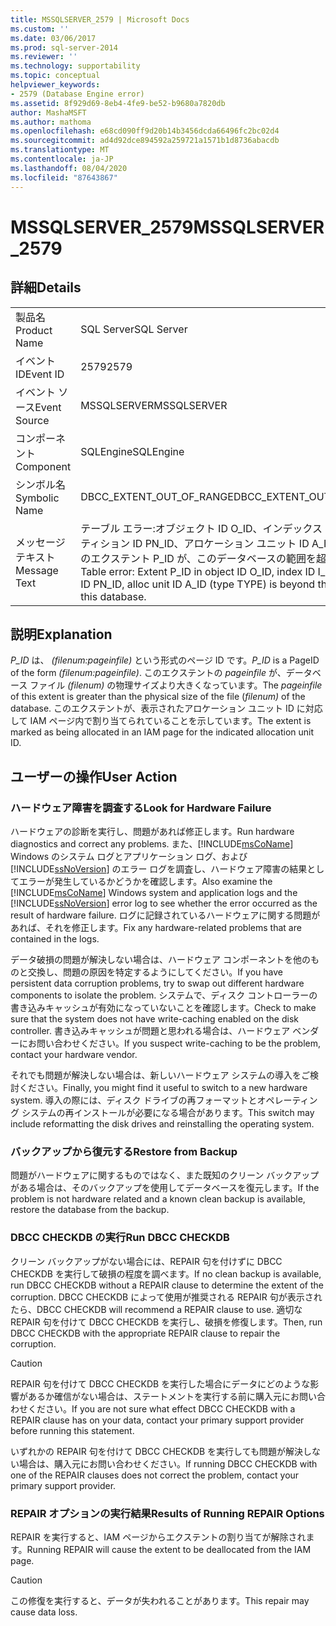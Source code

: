 ```yaml
---
title: MSSQLSERVER_2579 | Microsoft Docs
ms.custom: ''
ms.date: 03/06/2017
ms.prod: sql-server-2014
ms.reviewer: ''
ms.technology: supportability
ms.topic: conceptual
helpviewer_keywords:
- 2579 (Database Engine error)
ms.assetid: 8f929d69-8eb4-4fe9-be52-b9680a7820db
author: MashaMSFT
ms.author: mathoma
ms.openlocfilehash: e68cd090ff9d20b14b3456dcda66496fc2bc02d4
ms.sourcegitcommit: ad4d92dce894592a259721a1571b1d8736abacdb
ms.translationtype: MT
ms.contentlocale: ja-JP
ms.lasthandoff: 08/04/2020
ms.locfileid: "87643867"
---
```

# <a name="mssqlserver_2579"></a><span data-ttu-id="cf441-102">MSSQLSERVER_2579</span><span class="sxs-lookup"><span data-stu-id="cf441-102">MSSQLSERVER_2579</span></span>
    
## <a name="details"></a><span data-ttu-id="cf441-103">詳細</span><span class="sxs-lookup"><span data-stu-id="cf441-103">Details</span></span>  
  
|||  
|-|-|  
|<span data-ttu-id="cf441-104">製品名</span><span class="sxs-lookup"><span data-stu-id="cf441-104">Product Name</span></span>|<span data-ttu-id="cf441-105">SQL Server</span><span class="sxs-lookup"><span data-stu-id="cf441-105">SQL Server</span></span>|  
|<span data-ttu-id="cf441-106">イベント ID</span><span class="sxs-lookup"><span data-stu-id="cf441-106">Event ID</span></span>|<span data-ttu-id="cf441-107">2579</span><span class="sxs-lookup"><span data-stu-id="cf441-107">2579</span></span>|  
|<span data-ttu-id="cf441-108">イベント ソース</span><span class="sxs-lookup"><span data-stu-id="cf441-108">Event Source</span></span>|<span data-ttu-id="cf441-109">MSSQLSERVER</span><span class="sxs-lookup"><span data-stu-id="cf441-109">MSSQLSERVER</span></span>|  
|<span data-ttu-id="cf441-110">コンポーネント</span><span class="sxs-lookup"><span data-stu-id="cf441-110">Component</span></span>|<span data-ttu-id="cf441-111">SQLEngine</span><span class="sxs-lookup"><span data-stu-id="cf441-111">SQLEngine</span></span>|  
|<span data-ttu-id="cf441-112">シンボル名</span><span class="sxs-lookup"><span data-stu-id="cf441-112">Symbolic Name</span></span>|<span data-ttu-id="cf441-113">DBCC_EXTENT_OUT_OF_RANGE</span><span class="sxs-lookup"><span data-stu-id="cf441-113">DBCC_EXTENT_OUT_OF_RANGE</span></span>|  
|<span data-ttu-id="cf441-114">メッセージ テキスト</span><span class="sxs-lookup"><span data-stu-id="cf441-114">Message Text</span></span>|<span data-ttu-id="cf441-115">テーブル エラー:オブジェクト ID O_ID、インデックス ID I_ID、パーティション ID PN_ID、アロケーション ユニット ID A_ID (型 TYPE) のエクステント P_ID が、このデータベースの範囲を超えています。</span><span class="sxs-lookup"><span data-stu-id="cf441-115">Table error: Extent P_ID in object ID O_ID, index ID I_ID, partition ID PN_ID, alloc unit ID A_ID (type TYPE) is beyond the range of this database.</span></span>|  
  
## <a name="explanation"></a><span data-ttu-id="cf441-116">説明</span><span class="sxs-lookup"><span data-stu-id="cf441-116">Explanation</span></span>  
 <span data-ttu-id="cf441-117">*P_ID* は、 *(filenum:pageinfile)* という形式のページ ID です。</span><span class="sxs-lookup"><span data-stu-id="cf441-117">*P_ID* is a PageID of the form *(filenum:pageinfile)*.</span></span> <span data-ttu-id="cf441-118">このエクステントの *pageinfile* が、データベース ファイル *(filenum)* の物理サイズより大きくなっています。</span><span class="sxs-lookup"><span data-stu-id="cf441-118">The *pageinfile* of this extent is greater than the physical size of the file (*filenum)* of the database.</span></span> <span data-ttu-id="cf441-119">このエクステントが、表示されたアロケーション ユニット ID に対応して IAM ページ内で割り当てられていることを示しています。</span><span class="sxs-lookup"><span data-stu-id="cf441-119">The extent is marked as being allocated in an IAM page for the indicated allocation unit ID.</span></span>  
  
## <a name="user-action"></a><span data-ttu-id="cf441-120">ユーザーの操作</span><span class="sxs-lookup"><span data-stu-id="cf441-120">User Action</span></span>  
  
### <a name="look-for-hardware-failure"></a><span data-ttu-id="cf441-121">ハードウェア障害を調査する</span><span class="sxs-lookup"><span data-stu-id="cf441-121">Look for Hardware Failure</span></span>  
 <span data-ttu-id="cf441-122">ハードウェアの診断を実行し、問題があれば修正します。</span><span class="sxs-lookup"><span data-stu-id="cf441-122">Run hardware diagnostics and correct any problems.</span></span> <span data-ttu-id="cf441-123">また、[!INCLUDE[msCoName](../../includes/msconame-md.md)] Windows のシステム ログとアプリケーション ログ、および [!INCLUDE[ssNoVersion](../../includes/ssnoversion-md.md)] のエラー ログを調査し、ハードウェア障害の結果としてエラーが発生しているかどうかを確認します。</span><span class="sxs-lookup"><span data-stu-id="cf441-123">Also examine the [!INCLUDE[msCoName](../../includes/msconame-md.md)] Windows system and application logs and the [!INCLUDE[ssNoVersion](../../includes/ssnoversion-md.md)] error log to see whether the error occurred as the result of hardware failure.</span></span> <span data-ttu-id="cf441-124">ログに記録されているハードウェアに関する問題があれば、それを修正します。</span><span class="sxs-lookup"><span data-stu-id="cf441-124">Fix any hardware-related problems that are contained in the logs.</span></span>  
  
 <span data-ttu-id="cf441-125">データ破損の問題が解決しない場合は、ハードウェア コンポーネントを他のものと交換し、問題の原因を特定するようにしてください。</span><span class="sxs-lookup"><span data-stu-id="cf441-125">If you have persistent data corruption problems, try to swap out different hardware components to isolate the problem.</span></span> <span data-ttu-id="cf441-126">システムで、ディスク コントローラーの書き込みキャッシュが有効になっていないことを確認します。</span><span class="sxs-lookup"><span data-stu-id="cf441-126">Check to make sure that the system does not have write-caching enabled on the disk controller.</span></span> <span data-ttu-id="cf441-127">書き込みキャッシュが問題と思われる場合は、ハードウェア ベンダーにお問い合わせください。</span><span class="sxs-lookup"><span data-stu-id="cf441-127">If you suspect write-caching to be the problem, contact your hardware vendor.</span></span>  
  
 <span data-ttu-id="cf441-128">それでも問題が解決しない場合は、新しいハードウェア システムの導入をご検討ください。</span><span class="sxs-lookup"><span data-stu-id="cf441-128">Finally, you might find it useful to switch to a new hardware system.</span></span> <span data-ttu-id="cf441-129">導入の際には、ディスク ドライブの再フォーマットとオペレーティング システムの再インストールが必要になる場合があります。</span><span class="sxs-lookup"><span data-stu-id="cf441-129">This switch may include reformatting the disk drives and reinstalling the operating system.</span></span>  
  
### <a name="restore-from-backup"></a><span data-ttu-id="cf441-130">バックアップから復元する</span><span class="sxs-lookup"><span data-stu-id="cf441-130">Restore from Backup</span></span>  
 <span data-ttu-id="cf441-131">問題がハードウェアに関するものではなく、また既知のクリーン バックアップがある場合は、そのバックアップを使用してデータベースを復元します。</span><span class="sxs-lookup"><span data-stu-id="cf441-131">If the problem is not hardware related and a known clean backup is available, restore the database from the backup.</span></span>  
  
### <a name="run-dbcc-checkdb"></a><span data-ttu-id="cf441-132">DBCC CHECKDB の実行</span><span class="sxs-lookup"><span data-stu-id="cf441-132">Run DBCC CHECKDB</span></span>  
 <span data-ttu-id="cf441-133">クリーン バックアップがない場合には、REPAIR 句を付けずに DBCC CHECKDB を実行して破損の程度を調べます。</span><span class="sxs-lookup"><span data-stu-id="cf441-133">If no clean backup is available, run DBCC CHECKDB without a REPAIR clause to determine the extent of the corruption.</span></span> <span data-ttu-id="cf441-134">DBCC CHECKDB によって使用が推奨される REPAIR 句が表示されたら、</span><span class="sxs-lookup"><span data-stu-id="cf441-134">DBCC CHECKDB will recommend a REPAIR clause to use.</span></span> <span data-ttu-id="cf441-135">適切な REPAIR 句を付けて DBCC CHECKDB を実行し、破損を修復します。</span><span class="sxs-lookup"><span data-stu-id="cf441-135">Then, run DBCC CHECKDB with the appropriate REPAIR clause to repair the corruption.</span></span>  
  
> [!CAUTION]  
>  <span data-ttu-id="cf441-136">REPAIR 句を付けて DBCC CHECKDB を実行した場合にデータにどのような影響があるか確信がない場合は、ステートメントを実行する前に購入元にお問い合わせください。</span><span class="sxs-lookup"><span data-stu-id="cf441-136">If you are not sure what effect DBCC CHECKDB with a REPAIR clause has on your data, contact your primary support provider before running this statement.</span></span>  
  
 <span data-ttu-id="cf441-137">いずれかの REPAIR 句を付けて DBCC CHECKDB を実行しても問題が解決しない場合は、購入元にお問い合わせください。</span><span class="sxs-lookup"><span data-stu-id="cf441-137">If running DBCC CHECKDB with one of the REPAIR clauses does not correct the problem, contact your primary support provider.</span></span>  
  
### <a name="results-of-running-repair-options"></a><span data-ttu-id="cf441-138">REPAIR オプションの実行結果</span><span class="sxs-lookup"><span data-stu-id="cf441-138">Results of Running REPAIR Options</span></span>  
 <span data-ttu-id="cf441-139">REPAIR を実行すると、IAM ページからエクステントの割り当てが解除されます。</span><span class="sxs-lookup"><span data-stu-id="cf441-139">Running REPAIR will cause the extent to be deallocated from the IAM page.</span></span>  
  
> [!CAUTION]  
>  <span data-ttu-id="cf441-140">この修復を実行すると、データが失われることがあります。</span><span class="sxs-lookup"><span data-stu-id="cf441-140">This repair may cause data loss.</span></span>  
  
  
